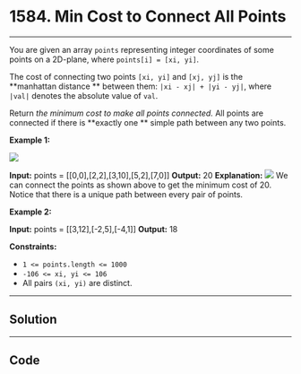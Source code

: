 # 1584. Min Cost to Connect All Points

---

You are given an array `points` representing integer coordinates of some points on a 2D-plane, where `points[i] = [xi, yi]`.

The cost of connecting two points `[xi, yi]` and `[xj, yj]` is the **manhattan distance ** between them: `|xi - xj| + |yi - yj|`, where `|val|` denotes the absolute value of `val`.

Return _the minimum cost to make all points connected._ All points are connected if there is **exactly one ** simple path between any two points.

 

**Example 1:**

![](https://assets.leetcode.com/uploads/2020/08/26/d.png)


**Input:** points = [[0,0],[2,2],[3,10],[5,2],[7,0]]
**Output:** 20
**Explanation:** 
![](https://assets.leetcode.com/uploads/2020/08/26/c.png)
We can connect the points as shown above to get the minimum cost of 20.
Notice that there is a unique path between every pair of points.


**Example 2:**


**Input:** points = [[3,12],[-2,5],[-4,1]]
**Output:** 18


 

**Constraints:**

  * `1 <= points.length <= 1000`
  * `-106 <= xi, yi <= 106`
  * All pairs `(xi, yi)` are distinct.

---

## Solution



---

## Code
```python


```